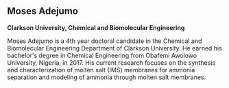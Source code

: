 ## Moses Adejumo
**Clarkson University, Chemical and Biomolecular Engineering**

Moses Adejumo is a 4th year doctoral candidate in the Chemical and Biomolecular Engineering Department of Clarkson University. He earned his bachelor's degree in Chemical Engineering from Obafemi Awolowo University, Nigeria, in 2017. His current research focuses on the synthesis and characterization of molten salt (IMS) membranes for ammonia separation and modeling of ammonia through molten salt membranes.